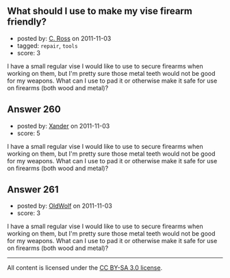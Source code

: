 ## What should I use to make my vise firearm friendly?

- posted by: [C. Ross](https://stackexchange.com/users/-1/132-c-ross) on 2011-11-03
- tagged: `repair`, `tools`
- score: 3

I have a small regular vise I would like to use to secure firearms when working on them, but I'm pretty sure those metal teeth would not be good for my weapons.  What can I use to pad it or otherwise make it safe for use on firearms (both wood and metal)?


## Answer 260

- posted by: [Xander](https://stackexchange.com/users/-1/9-xander) on 2011-11-03
- score: 5

I have a small regular vise I would like to use to secure firearms when working on them, but I'm pretty sure those metal teeth would not be good for my weapons.  What can I use to pad it or otherwise make it safe for use on firearms (both wood and metal)?


## Answer 261

- posted by: [OldWolf](https://stackexchange.com/users/-1/111-oldwolf) on 2011-11-03
- score: 3

I have a small regular vise I would like to use to secure firearms when working on them, but I'm pretty sure those metal teeth would not be good for my weapons.  What can I use to pad it or otherwise make it safe for use on firearms (both wood and metal)?



---

All content is licensed under the [CC BY-SA 3.0 license](https://creativecommons.org/licenses/by-sa/3.0/).
